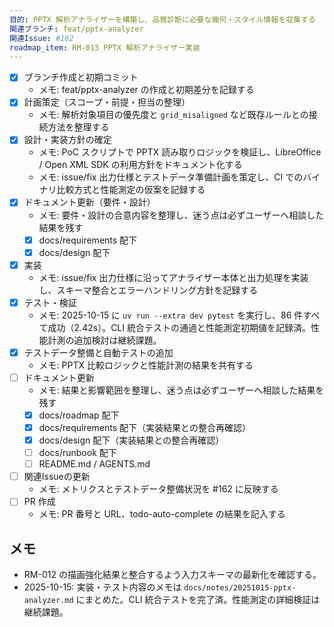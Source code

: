 ```yaml
---
目的: PPTX 解析アナライザーを構築し、品質診断に必要な幾何・スタイル情報を収集する
関連ブランチ: feat/pptx-analyzer
関連Issue: #162
roadmap_item: RM-013 PPTX 解析アナライザー実装
---
```


- [x] ブランチ作成と初期コミット
  - メモ: feat/pptx-analyzer の作成と初期差分を記録する
- [x] 計画策定（スコープ・前提・担当の整理）
  - メモ: 解析対象項目の優先度と `grid_misaligned` など既存ルールとの接続方法を整理する
- [x] 設計・実装方針の確定
  - メモ: PoC スクリプトで PPTX 読み取りロジックを検証し、LibreOffice / Open XML SDK の利用方針をドキュメント化する
  - メモ: issue/fix 出力仕様とテストデータ準備計画を策定し、CI でのバイナリ比較方式と性能測定の仮案を記録する
- [x] ドキュメント更新（要件・設計）
  - メモ: 要件・設計の合意内容を整理し、迷う点は必ずユーザーへ相談した結果を残す
  - [x] docs/requirements 配下
  - [x] docs/design 配下
- [x] 実装
  - メモ: issue/fix 出力仕様に沿ってアナライザー本体と出力処理を実装し、スキーマ整合とエラーハンドリング方針を記録する
- [x] テスト・検証
  - メモ: 2025-10-15 に `uv run --extra dev pytest` を実行し、86 件すべて成功（2.42s）。CLI 統合テストの通過と性能測定初期値を記録済。性能計測の追加検討は継続課題。
- [x] テストデータ整備と自動テストの追加
  - メモ: PPTX 比較ロジックと性能計測の結果を共有する
- [ ] ドキュメント更新
  - メモ: 結果と影響範囲を整理し、迷う点は必ずユーザーへ相談した結果を残す
  - [x] docs/roadmap 配下
  - [x] docs/requirements 配下（実装結果との整合再確認）
  - [x] docs/design 配下（実装結果との整合再確認）
  - [ ] docs/runbook 配下
  - [ ] README.md / AGENTS.md
- [ ] 関連Issueの更新
  - メモ: メトリクスとテストデータ整備状況を #162 に反映する
- [ ] PR 作成
  - メモ: PR 番号と URL、todo-auto-complete の結果を記入する

## メモ
- RM-012 の描画強化結果と整合するよう入力スキーマの最新化を確認する。
- 2025-10-15: 実装・テスト内容のメモは `docs/notes/20251015-pptx-analyzer.md` にまとめた。CLI 統合テストを完了済。性能測定の詳細検証は継続課題。
